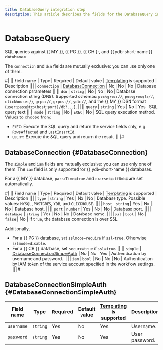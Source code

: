 ```yaml
---
title: DatabaseQuery integration step
description: This article describes the fields for the DatabaseQuery integration step.
---
```


# DatabaseQuery

SQL queries against {{ MY }}, {{ PG }}, {{ CH }}, and {{ ydb-short-name }} databases.

The `connection` and `dsn` fields are mutually exclusive: you can use only one of them.

#|
|| Field name | Type | Required | Default value | [Templating](../../templating.md) is supported | Description ||
|| `connection` | [DatabaseConnection](#DatabaseonnecCtion) | No | No | No | Database connection parameters ||
|| `dsn` | `string` | No | No | No | Database connection string (DNS). Supported schemas: `postgres://`, `postgresql://`, `clickhouse://`, `grpc://`, `grpcs://`, `ydb://`, and the {{ MY }} DSN format (`user:pass@tcp(host:port)/db?...`). ||
|| `query` | `string` | Yes | No | Yes | SQL query text ||
|| `mode` | `string` | No | `EXEC` | No | SQL query execution method. Values to choose from:
* `EXEC`: Execute the SQL query and return the service fields only, e.g., `RowsAffected` and `LastInsertId`.
* `QUERY`: Execute the SQL query and return the result. ||
|#

## DatabaseConnection {#DatabaseConnection}

The `simple` and `iam` fields are mutually exclusive: you can use only one of them. The `iam` field is only supported for {{ ydb-short-name }} databases.

For a {{ MY }} database, `parseTime=true` and `charset=utf8mb4` are set automatically.

#|
|| Field name | Type | Required | Default value | [Templating](../../templating.md) is supported | Description ||
|| `type` | `string` | Yes | No | No | Database type. Possible values: `MYSQL`, `POSTGRES`, `YDB`, and `CLICKHOUSE`. ||
|| `host` | `string` | Yes | No | No | Database host. ||
|| `port` | `number` | Yes | No | No | Database port. ||
|| `database` | `string` | Yes | No | No | Database name. ||
|| `ssl` | `bool` | No | `false` | No | If `true`, the database connection is over SSL. 

Additionally,
* For a {{ PG }} database, set `sslmode=require` if `ssl=true`. Otherwise, `sslmode=disable`.
* For a {{ CH }} database, set `secure=true` if `ssl=true`. ||
|| `simple` | [DatabaseConnectionSimpleAuth](#DatabaseConnectionSimpleAuth) | No | No | Yes | Authentication by username and password. ||
|| `iam` | `bool` | No | No | No | Authentication by IAM token of the service account specified in the workflow settings. ||
|#

## DatabaseConnectionSimpleAuth {#DatabaseConnectionSimpleAuth}

Field name | Type | Required | Default value | [Templating](../../templating.md) is supported | Description
--- | --- | --- | --- | --- | ---
`username` | `string` | Yes | No | Yes | Username.
`password` | `string` | Yes | No | Yes | User password.
